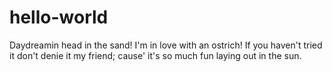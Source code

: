 # hello-world
Daydreamin head in the sand! I'm in love with an ostrich!
If you haven't tried it don't denie it my friend; cause' it's so much fun laying out in the sun.
